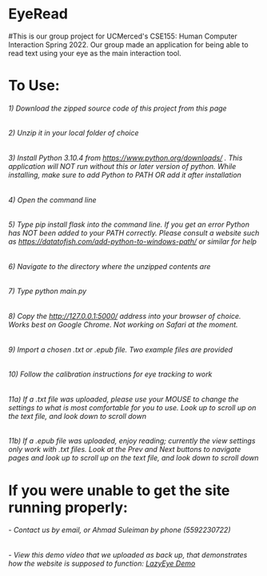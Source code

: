 # EyeRead
#This is our group project for UCMerced's CSE155: Human Computer Interaction Spring 2022. Our group made an application for being able to read text using your eye as the main interaction tool.
# To Use:
###### 1) Download the zipped source code of this project from this page
###### 2) Unzip it in your local folder of choice
###### 3) Install Python 3.10.4 from https://www.python.org/downloads/ . This application will NOT run without this or later version of python. While installing, make sure to add Python to PATH OR add it after installation
###### 4) Open the command line
###### 5) Type *pip install flask* into the command line. If you get an error Python has NOT been added to your PATH correctly. Please consult a website such as https://datatofish.com/add-python-to-windows-path/ or similar for help
###### 6) Navigate to the directory where the unzipped contents are
###### 7) Type *python main.py*
###### 8) Copy the *http://127.0.0.1:5000/* address into your browser of choice. Works best on Google Chrome. Not working on Safari at the moment.
###### 9) Import a chosen .txt or .epub file. Two example files are provided
###### 10) Follow the calibration instructions for eye tracking to work
###### 11a) If a .txt file was uploaded, please use your MOUSE to change the settings to what is most comfortable for you to use. Look up to scroll up on the text file, and look down to scroll down
###### 11b) If a .epub file was uploaded, enjoy reading; currently the view settings only work with .txt files. Look at the *Prev* and *Next* buttons to navigate pages and look up to scroll up on the text file, and look down to scroll down
# If you were unable to get the site running properly:
###### - Contact us by email, or Ahmad Suleiman by phone (5592230722)
###### - View this demo video that we uploaded as back up, that demonstrates how the website is supposed to function: [LazyEye Demo](https://drive.google.com/file/d/18yYhRDdeVnSykRvb-ykvrTVil9zUaRDr/view?usp=sharing)
